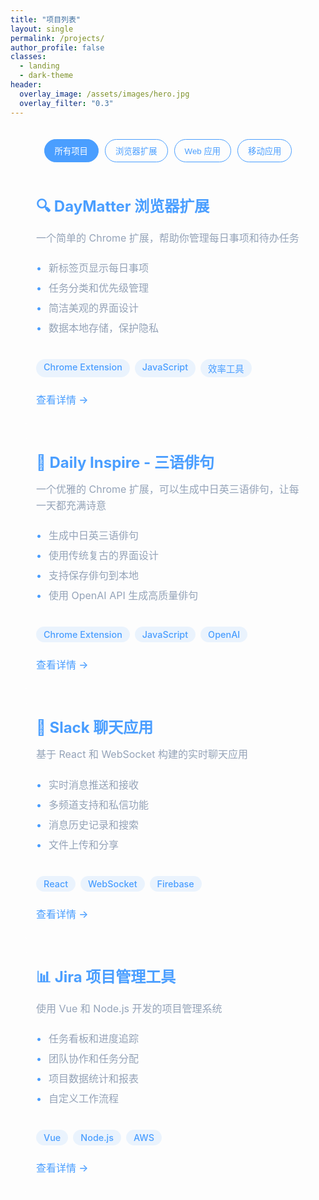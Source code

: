 ```yaml
---
title: "项目列表"
layout: single
permalink: /projects/
author_profile: false
classes:
  - landing
  - dark-theme
header:
  overlay_image: /assets/images/hero.jpg
  overlay_filter: "0.3"
---
```


<div class="projects-container" markdown="0">
  <div class="category-nav">
    <button class="category-btn active" data-category="all">所有项目</button>
    <button class="category-btn" data-category="extension">浏览器扩展</button>
    <button class="category-btn" data-category="web">Web 应用</button>
    <button class="category-btn" data-category="mobile">移动应用</button>
  </div>

  <div class="projects-list">
    <!-- DayMatter Extension -->
    <div class="project-card" data-category="extension">
      <h3>🔍 DayMatter 浏览器扩展</h3>
      <p>一个简单的 Chrome 扩展，帮助你管理每日事项和待办任务</p>
      <ul>
        <li>新标签页显示每日事项</li>
        <li>任务分类和优先级管理</li>
        <li>简洁美观的界面设计</li>
        <li>数据本地存储，保护隐私</li>
      </ul>
      <div class="project-meta">
        <span class="project-tag">Chrome Extension</span>
        <span class="project-tag">JavaScript</span>
        <span class="project-tag">效率工具</span>
      </div>
      <a href="{{ site.baseurl }}/projects/daymatter-extension/readme.html" class="project-link">查看详情 →</a>
    </div>
    <!-- Daily Haiku Extension -->
    <div class="project-card" data-category="extension">
      <h3>📝 Daily Inspire - 三语俳句</h3>
      <p>一个优雅的 Chrome 扩展，可以生成中日英三语俳句，让每一天都充满诗意</p>
      <ul>
        <li>生成中日英三语俳句</li>
        <li>使用传统复古的界面设计</li>
        <li>支持保存俳句到本地</li>
        <li>使用 OpenAI API 生成高质量俳句</li>
      </ul>
      <div class="project-meta">
        <span class="project-tag">Chrome Extension</span>
        <span class="project-tag">JavaScript</span>
        <span class="project-tag">OpenAI</span>
      </div>
      <a href="{{ site.baseurl }}/projects/daily-haiku/" class="project-link">查看详情 →</a>
    </div>
    <!-- Slack Clone -->
    <div class="project-card" data-category="web">
      <h3>📱 Slack 聊天应用</h3>
      <p>基于 React 和 WebSocket 构建的实时聊天应用</p>
      <ul>
        <li>实时消息推送和接收</li>
        <li>多频道支持和私信功能</li>
        <li>消息历史记录和搜索</li>
        <li>文件上传和分享</li>
      </ul>
      <div class="project-meta">
        <span class="project-tag">React</span>
        <span class="project-tag">WebSocket</span>
        <span class="project-tag">Firebase</span>
      </div>
      <a href="slack-clone/index" class="project-link">查看详情 →</a>
    </div>
    <!-- Jira Clone -->
    <div class="project-card" data-category="web">
      <h3>📊 Jira 项目管理工具</h3>
      <p>使用 Vue 和 Node.js 开发的项目管理系统</p>
      <ul>
        <li>任务看板和进度追踪</li>
        <li>团队协作和任务分配</li>
        <li>项目数据统计和报表</li>
        <li>自定义工作流程</li>
      </ul>
      <div class="project-meta">
        <span class="project-tag">Vue</span>
        <span class="project-tag">Node.js</span>
        <span class="project-tag">AWS</span>
      </div>
      <a href="jira-clone/index" class="project-link">查看详情 →</a>
    </div>

  </div>
</div>

<style>
.projects-container {
  max-width: 1200px;
  margin: 0 auto;
  padding: 20px;
}

.category-nav {
  margin-bottom: 30px;
  text-align: center;
  display: flex;
  justify-content: center;
  flex-wrap: wrap;
  gap: 10px;
}

.category-btn {
  padding: 8px 16px;
  border: 1px solid #4a9eff;
  border-radius: 20px;
  background: transparent;
  color: #4a9eff;
  cursor: pointer;
  transition: all 0.3s ease;
}

.category-btn:hover {
  background: rgba(74, 158, 255, 0.1);
}

.category-btn.active {
  background: #4a9eff;
  color: white;
}

.projects-list {
  display: grid;
  grid-template-columns: repeat(auto-fit, minmax(300px, 1fr));
  gap: 20px;
  width: 100%;
}

.project-card {
  display: flex;
  flex-direction: column;
  background: rgba(255, 255, 255, 0.05);
  padding: 20px;
  border-radius: 10px;
  border: 1px solid rgba(255, 255, 255, 0.1);
  box-sizing: border-box;
  transition: all 0.3s ease;
  color: #94a3b8;
}

.project-card:hover {
  transform: translateY(-5px);
  box-shadow: 0 5px 15px rgba(74, 158, 255, 0.2);
  border-color: rgba(74, 158, 255, 0.3);
  background: rgba(255, 255, 255, 0.08);
}

.project-card h3 {
  color: #4a9eff;
  margin-top: 0;
  margin-bottom: 15px;
  font-size: 1.5rem;
}

.project-card p {
  margin: 0 0 15px 0;
  color: #94a3b8;
  font-size: 1rem;
  line-height: 1.6;
}

.project-card ul {
  list-style-type: none;
  padding-left: 0;
  margin: 0 0 15px 0;
  color: #94a3b8;
}

.project-card ul li {
  margin: 8px 0;
  padding-left: 20px;
  position: relative;
  font-size: 1rem;
  line-height: 1.5;
}

.project-card ul li:before {
  content: "•";
  position: absolute;
  left: 0;
  color: #4a9eff;
}

.project-meta {
  margin: 15px 0;
  display: flex;
  flex-wrap: wrap;
  gap: 8px;
}

.project-tag {
  display: inline-block;
  padding: 4px 12px;
  background: rgba(74, 158, 255, 0.1);
  color: #4a9eff;
  border-radius: 15px;
  font-size: 0.9rem;
  font-weight: 500;
}

.project-link {
  display: inline-block;
  color: #4a9eff;
  text-decoration: none;
  margin-top: auto;
  padding: 8px 0;
  font-weight: 500;
  font-size: 1rem;
}

.project-link:hover {
  text-decoration: underline;
  color: #fff;
}

@media (max-width: 768px) {
  .projects-list {
    grid-template-columns: 1fr;
  }
}
</style>

<script>
document.addEventListener('DOMContentLoaded', function() {
  const categoryBtns = document.querySelectorAll('.category-btn');
  const projectCards = document.querySelectorAll('.project-card');

  function filterProjects(category) {
    projectCards.forEach(card => {
      if (category === 'all' || card.dataset.category === category) {
        card.style.display = 'flex';
        card.style.opacity = '1';
        card.style.transform = 'scale(1)';
      } else {
        card.style.display = 'none';
        card.style.opacity = '0';
        card.style.transform = 'scale(0.8)';
      }
    });
  }

  categoryBtns.forEach(btn => {
    btn.addEventListener('click', () => {
      categoryBtns.forEach(b => b.classList.remove('active'));
      btn.classList.add('active');
      filterProjects(btn.dataset.category);
    });
  });
});
</script>
